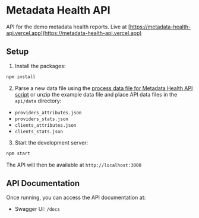 # Metadata Health API

API for the demo metadata health reports. Live at [https://metadata-health-api.vercel.app](https://metadata-health-api.vercel.app)

## Setup

1. Install the packages:
```bash
npm install
```

2. Parse a new data file using the [process data file for Metadata Health API script](https://github.com/adambuttrick/datacite-utils/tree/main/process_data_file_for_metadata_health_api) or unzip the example data file and place API data files in the `api/data` directory:
- `providers_attributes.json`
- `providers_stats.json`
- `clients_attributes.json`
- `clients_stats.json`

3. Start the development server:
```bash
npm start
```

The API will then be available at `http://localhost:3000`

## API Documentation

Once running, you can access the API documentation at:
- Swagger UI: `/docs`

